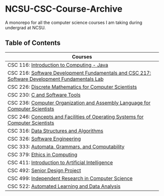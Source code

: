 # NCSU-CSC-Course-Archive
 A monorepo for all the computer science courses I am taking during undergrad at NCSU.
## Table of Contents
| Courses |
| --------------------------------------------------------------------------------------------|
| CSC 116: [Introduction to Computing - Java](https://github.com/nick-Sutton/NCSU-CSC-Course-Archive/blob/main/CSC-116/CSC-116.md) |
| CSC 216: [Software Development Fundamentals and CSC 217: Software Development Fundamentals Lab](https://github.com/nick-Sutton/NCSU-CSC-Course-Archive/blob/main/CSC-216-and-217/CSC-216-and-217.md) |
| CSC 226: [Discrete Mathematics for Computer Scientists](https://github.com/nick-Sutton/NCSU-CSC-Course-Archive/blob/main/CSC-226/CSC-226.md) |
| CSC 230: [C and Software Tools](https://github.com/nick-Sutton/NCSU-CSC-Course-Archive/blob/main/CSC-230/CSC-230.md) |
| CSC 236: [Computer Organization and Assembly Language for Computer Scientists](https://github.com/nick-Sutton/NCSU-CSC-Course-Archive/blob/main/CSC-236/CSC-236.md) |
| CSC 246: [Concepts and Facilities of Operating Systems for Computer Scientists](https://github.com/nick-Sutton/NCSU-CSC-Course-Archive/blob/main/CSC-246/CSC-246.md) |
| CSC 316: [Data Structures and Algorithms](https://github.com/nick-Sutton/NCSU-CSC-Course-Archive/blob/main/CSC-316/CSC-316.md) |
| CSC 326: [Software Engineering](https://github.com/nick-Sutton/NCSU-CSC-Course-Archive/blob/main/CSC-326/CSC-326.md) |
| CSC 333: [Automata, Grammars, and Computability](https://github.com/nick-Sutton/NCSU-CSC-Course-Archive/blob/main/CSC-333/CSC-333.md) |
| CSC 379: [Ethics in Computing](https://github.com/nick-Sutton/NCSU-CSC-Course-Archive/blob/main/CSC-379/CSC-379.md) |
| CSC 411: [Introduction to Artificial Intelligence](https://github.com/nick-Sutton/NCSU-CSC-Course-Archive/blob/main/CSC-411/CSC-411.md) |
| CSC 492: [Senior Design Project](https://github.com/nick-Sutton/NCSU-CSC-Course-Archive/blob/main/CSC-492/CSC-492.md) |
| CSC 499: [Independent Research in Computer Science](https://github.com/nick-Sutton/NCSU-CSC-Course-Archive/blob/main/CSC-499/CSC-499.md) |
| CSC 522: [Automated Learning and Data Analysis](https://github.com/nick-Sutton/NCSU-CSC-Course-Archive/blob/main/CSC-522/CSC-522.md) |


